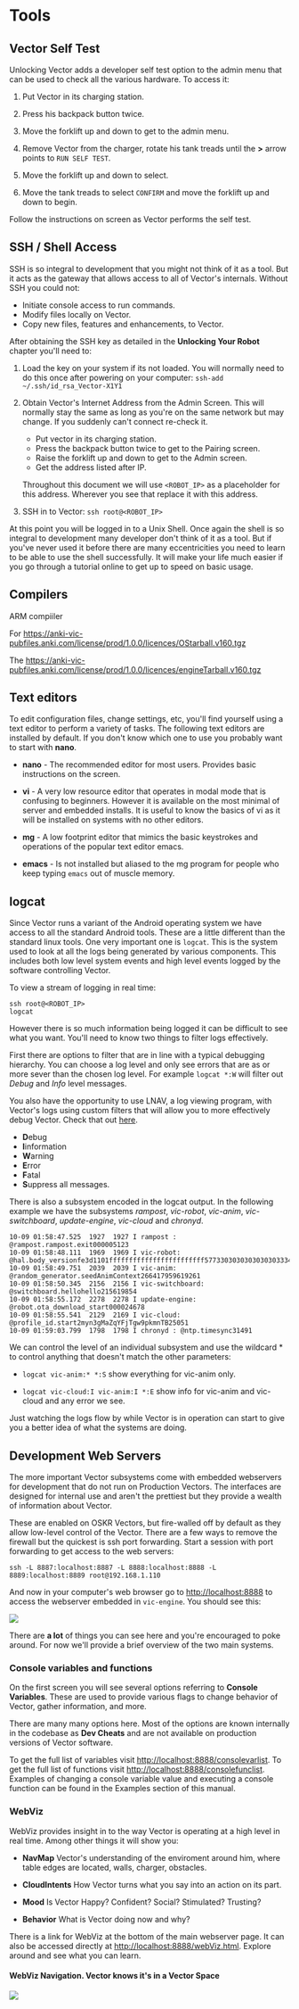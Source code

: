 # Tools

## Vector Self Test

Unlocking Vector adds a developer self test option to the admin menu
that can be used to check all the various hardware. To access it:

1. Put Vector in its charging station.

2. Press his backpack button twice.

3. Move the forklift up and down to get to the admin menu.

4. Remove Vector from the charger, rotate his tank treads until the
    **>** arrow points to `RUN SELF TEST`.

5. Move the forklift up and down to select.

6. Move the tank treads to select `CONFIRM` and move the forklift up
   and down to begin.

Follow the instructions on screen as Vector performs the self test.

## SSH / Shell Access

SSH is so integral to development that you might not think of it as a
tool. But it acts as the gateway that allows access to all of Vector's
internals. Without SSH you could not:

* Initiate console access to run commands.
* Modify files locally on Vector.
* Copy new files, features and enhancements, to Vector.

After obtaining the SSH key as detailed in the **Unlocking Your
Robot** chapter you'll need to:

1. Load the key on your system if its not loaded. You will normally
    need to do this once after powering on your computer:
    `ssh-add ~/.ssh/id_rsa_Vector-X1Y1`

2. Obtain Vector's Internet Address from the Admin Screen. This will
   normally stay the same as long as you're on the same network but
   may change. If you suddenly can't connect re-check it.

   * Put vector in its charging station.
   * Press the backpack button twice to get to the Pairing screen.
   * Raise the forklift up and down to get to the Admin screen.
   * Get the address listed after IP.

    Throughout this document we will use `<ROBOT_IP>` as a placeholder
    for this address. Wherever you see that replace it with this address.

3. SSH in to Vector: `ssh root@<ROBOT_IP>`

At this point you will be logged in to a Unix Shell. Once again the
shell is so integral to development many developer don't think of it
as a tool. But if you've never used it before there are many
eccentricities you need to learn to be able to use the shell
successfully. It will make your life much easier if you go through a
tutorial online to get up to speed on basic usage.

## Compilers

ARM compiiler

For 
https://anki-vic-pubfiles.anki.com/license/prod/1.0.0/licences/OStarball.v160.tgz

The
https://anki-vic-pubfiles.anki.com/license/prod/1.0.0/licences/engineTarball.v160.tgz


## Text editors

To edit configuration files, change settings, etc, you'll find
yourself using a text editor to perform a variety of tasks. The
following text editors are installed by default. If you don't know
which one to use you probably want to start with **nano**.

* **nano** - The recommended editor for most users. Provides basic
    instructions on the screen.

* **vi** - A very low resource editor that operates in modal mode that
    is confusing to beginners. However it is available on the most
    minimal of server and embedded installs. It is useful to know the
    basics of vi as it will be installed on systems with no other editors.
	
* **mg** - A low footprint editor that mimics the basic keystrokes and
    operations of the popular text editor emacs.
	
* **emacs** - Is not installed but aliased to the mg program for
    people who keep typing `emacs` out of muscle memory.

## logcat

Since Vector runs a variant of the Android operating system we have
access to all the standard Android tools. These are a little different
than the standard linux tools. One very important one is
`logcat`. This is the system used to look at all the logs being
generated by various components. This includes both low level system
events and high level events logged by the software controlling
Vector.

To view a stream of logging in real time:

```
ssh root@<ROBOT_IP>
logcat
```
However there is so much information being logged it can be difficult
to see what you want. You'll need to know two things to filter logs
effectively.

First there are options to filter that are in line with a typical
debugging hierarchy. You can choose a log level and only see errors
that are as or more sever than the chosen log level.  For example
`logcat *:W` will filter out *Debug* and *Info* level messages.

You also have the opportunity to use LNAV, a log viewing program, with
Vector's logs using custom filters that will allow you to more effectively
debug Vector. Check that out [here](https://github.com/digital-dream-labs/lnav-configuration).

* **D**ebug
* **I**information
* **W**arning
* **E**rror
* **F**atal
* **S**uppress all messages.

There is also a subsystem encoded in the logcat output. In the
following example we have the subsystems *rampost*, *vic-robot*,
*vic-anim*, *vic-switchboard*, *update-engine*, *vic-cloud* and *chronyd*.

```
10-09 01:58:47.525  1927  1927 I rampost : @rampost.rampost.exit000005123
10-09 01:58:48.111  1969  1969 I vic-robot: @hal.body_versionfe3d1101ffffffffffffffffffffffff577330303030303030333435613163009af999d6117621
10-09 01:58:49.751  2039  2039 I vic-anim: @random_generator.seedAnimContext266417959619261
10-09 01:58:50.345  2156  2156 I vic-switchboard: @switchboard.hellohello215619854
10-09 01:58:55.172  2278  2278 I update-engine: @robot.ota_download_start000024678
10-09 01:58:55.541  2129  2169 I vic-cloud: @profile_id.start2myn3gMaZqYFjTgw9pkmnTB25051
10-09 01:59:03.799  1798  1798 I chronyd : @ntp.timesync31491
```

We can control the level of an individual subsystem and use the
wildcard * to control anything that doesn't match the other
parameters:

* `logcat vic-anim:* *:S` show everything for vic-anim only.

*  `logcat vic-cloud:I vic-anim:I *:E` show info for vic-anim and
    vic-cloud and any error we see.

Just watching the logs flow by while Vector is in operation can start
to give you a better idea of what the systems are doing.

## Development Web Servers

The more important Vector subsystems come with embedded webservers for
development that do not run on Production Vectors. The interfaces are
designed for internal use and aren't the prettiest but they provide a
wealth of information about Vector.

These are enabled on OSKR Vectors, but fire-walled off by default as
they allow low-level control of the Vector. There are a few ways to
remove the firewall but the quickest is ssh port forwarding. Start a
session with port forwarding to get access to the web servers:

```
ssh -L 8887:localhost:8887 -L 8888:localhost:8888 -L 8889:localhost:8889 root@192.168.1.110
```

And now in your computer's web browser go to <http://localhost:8888>
to access the webserver embedded in `vic-engine`. You should see this:

![](./img/engine-web-server.png)

There are **a lot** of things you can see here and you're encouraged to
poke around. For now we'll provide a brief overview of the two main
systems.

### Console variables and functions

On the first screen you will see several options referring to
**Console Variables**. These are used to provide various flags to
change behavior of Vector, gather information, and more.

There are many many options here. Most of the options are known
internally in the codebase as **Dev Cheats** and are not available 
on production versions of Vector software.

To get the full list of variables visit
<http://localhost:8888/consolevarlist>. To get the full list of
functions visit <http://localhost:8888/consolefunclist>. Examples of
changing a console variable value and executing a console function can
be found in the Examples section of this manual.

### WebViz

WebViz provides insight in to the way Vector is operating at a high
level in real time. Among other things it will show you:

* **NavMap** Vector's understanding of the enviroment around him,
   where table edges are located, walls, charger, obstacles.

* **CloudIntents** How Vector turns what you say into an action on its
   part.

* **Mood** Is Vector Happy? Confident? Social?
  Stimulated? Trusting?

* **Behavior** What is Vector doing now and why?

There is a link for WebViz at the bottom of the main webserver
page. It can also be accessed directly at
<http://localhost:8888/webViz.html>. Explore around and see what you
can learn.

#### WebViz Navigation. Vector knows it's in a Vector Space

![](./img/navmap.png)

